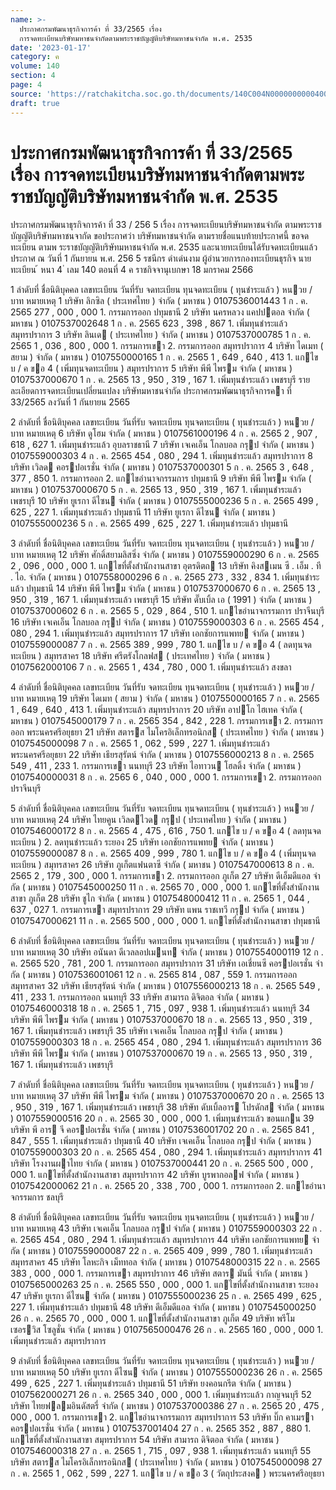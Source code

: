 ```yaml
---
name: >-
  ประกาศกรมพัฒนาธุรกิจการค้า ที่ 33/2565 เรื่อง
  การจดทะเบียนบริษัทมหาชนจำกัดตามพระราชบัญญัติบริษัทมหาชนจำกัด พ.ศ. 2535
date: '2023-01-17'
category: ค
volume: 140
section: 4
page: 4
source: 'https://ratchakitcha.soc.go.th/documents/140C004N0000000000400.pdf'
draft: true
---
```


# ประกาศกรมพัฒนาธุรกิจการค้า ที่ 33/2565 เรื่อง การจดทะเบียนบริษัทมหาชนจำกัดตามพระราชบัญญัติบริษัทมหาชนจำกัด พ.ศ. 2535

ประกาศกรมพัฒนาธุรกิจการค้า ที่ 33 / 256 5 เรื่อง การจดทะเบียนบริษัทมหาชนจำกัด ตามพระราชบัญญัติบริษัทมหาชนจากัด ขอประกาศว่า บริษัทมหาชนจำกัด ตามรายชื่อแนบท้ายประกาศนี้ ขอจดทะเบียน ตามพ ระราชบัญญัติบริษัทมหาชนจำกัด พ.ศ. 2535 และนายทะเบียนได้รับจดทะเบียนแล้ว ประกาศ ณ วันที่ 1 กันยายน พ.ศ. 256 5 รชนีกร ดำเด่นงาม ผู้อำนวยการกองทะเบียนธุรกิจ นายทะเบียน ้ หนา 4 ่ เลม 140 ตอนที่ 4 ค ราชกิจจานุเบกษา 18 มกราคม 2566

1 ลําดับที่ ชื่อนิติบุคคล เลขทะเบียน วันที่รับ จดทะเบียน ทุนจดทะเบียน ( ทุนชําระแล้ว ) หนวย / บาท หมายเหตุ 1 บริษัท ลิกซิล ( ประเทศไทย ) จํากัด ( มหาชน ) 0107536001443 1 ก . ค. 2565 277 , 000 , 000 1. กรรมการออก ปทุมธานี 2 บริษัท นครหลวง แคปปตอล จํากัด ( มหาชน ) 0107537002648 1 ก . ค. 2565 623 , 398 , 867 1. เพิ่มทุนชําระแล้ว สมุทรปราการ 3 บริษัท ลินเด ( ประเทศไทย ) จํากัด ( มหาชน ) 0107537000785 1 ก . ค. 2565 1 , 036 , 800 , 000 1. กรรมการเขา 2. กรรมการออก สมุทรปราการ 4 บริษัท ไดเมท ( สยาม ) จํากัด ( มหาชน ) 0107550000165 1 ก . ค. 2565 1 , 649 , 640 , 413 1. แกไข บ / ค ขอ 4 ( เพิ่มทุนจดทะเบียน ) สมุทรปราการ 5 บริษัท พีพี ไพรม จํากัด ( มหาชน ) 0107537000670 1 ก . ค. 2565 13 , 950 , 319 , 167 1. เพิ่มทุนชําระแล้ว เพชรบุรี รายละเอียดการจดทะเบียนเปลี่ยนแปลง บริษัทมหาชนจํากัด ประกาศกรมพัฒนาธุรกิจการคา ที่ 33/2565 ลงวันที่ 1 กันยายน 2565

2 ลําดับที่ ชื่อนิติบุคคล เลขทะเบียน วันที่รับ จดทะเบียน ทุนจดทะเบียน ( ทุนชําระแล้ว ) หนวย / บาท หมายเหตุ 6 บริษัท ดูโฮม จํากัด ( มหาชน ) 0107561000196 4 ก . ค. 2565 2 , 907 , 618 , 627 1. เพิ่มทุนชําระแล้ว อุบลราชธานี 7 บริษัท เจเคเอ็น โกลบอล กรุป จํากัด ( มหาชน ) 0107559000303 4 ก . ค. 2565 454 , 080 , 294 1. เพิ่มทุนชําระแล้ว สมุทรปราการ 8 บริษัท เวิลด คอรปอเรชั่น จํากัด ( มหาชน ) 0107537000301 5 ก . ค. 2565 3 , 648 , 377 , 850 1. กรรมการออก 2. แกไขอํานาจกรรมการ ปทุมธานี 9 บริษัท พีพี ไพรม จํากัด ( มหาชน ) 0107537000670 5 ก . ค. 2565 13 , 950 , 319 , 167 1. เพิ่มทุนชําระแล้ว เพชรบุรี 10 บริษัท ยูเรกา ดีไซน จํากัด ( มหาชน ) 0107555000236 5 ก . ค. 2565 499 , 625 , 227 1. เพิ่มทุนชําระแล้ว ปทุมธานี 11 บริษัท ยูเรกา ดีไซน จํากัด ( มหาชน ) 0107555000236 5 ก . ค. 2565 499 , 625 , 227 1. เพิ่มทุนชําระแล้ว ปทุมธานี

3 ลําดับที่ ชื่อนิติบุคคล เลขทะเบียน วันที่รับ จดทะเบียน ทุนจดทะเบียน ( ทุนชําระแล้ว ) หนวย / บาท หมายเหตุ 12 บริษัท ศักดิ์สยามลิสซิ่ง จํากัด ( มหาชน ) 0107559000290 6 ก . ค. 2565 2 , 096 , 000 , 000 1. แกไขที่ตั้งสํานักงานสาขา อุตรดิตถ 13 บริษัท คิงสเมน ซี . เอ็ม . ที . ไอ. จํากัด ( มหาชน ) 0107558000296 6 ก . ค. 2565 273 , 332 , 834 1. เพิ่มทุนชําระแล้ว ปทุมธานี 14 บริษัท พีพี ไพรม จํากัด ( มหาชน ) 0107537000670 6 ก . ค. 2565 13 , 950 , 319 , 167 1. เพิ่มทุนชําระแล้ว เพชรบุรี 15 บริษัท ดั๊บเบิ้ล เอ ( 1991 ) จํากัด ( มหาชน ) 0107537000602 6 ก . ค. 2565 5 , 029 , 864 , 510 1. แกไขอํานาจกรรมการ ปราจีนบุรี 16 บริษัท เจเคเอ็น โกลบอล กรุป จํากัด ( มหาชน ) 0107559000303 6 ก . ค. 2565 454 , 080 , 294 1. เพิ่มทุนชําระแล้ว สมุทรปราการ 17 บริษัท เอกชัยการแพทย จํากัด ( มหาชน ) 0107559000087 7 ก . ค. 2565 389 , 999 , 780 1. แกไข บ / ค ขอ 4 ( ลดทุนจดทะเบียน ) สมุทรสาคร 18 บริษัท ศรีตรังโกลฟส ( ประเทศไทย ) จํากัด ( มหาชน ) 0107562000106 7 ก . ค. 2565 1 , 434 , 780 , 000 1. เพิ่มทุนชําระแล้ว สงขลา

4 ลําดับที่ ชื่อนิติบุคคล เลขทะเบียน วันที่รับ จดทะเบียน ทุนจดทะเบียน ( ทุนชําระแล้ว ) หนวย / บาท หมายเหตุ 19 บริษัท ไดเมท ( สยาม ) จํากัด ( มหาชน ) 0107550000165 7 ก . ค. 2565 1 , 649 , 640 , 413 1. เพิ่มทุนชําระแล้ว สมุทรปราการ 20 บริษัท อาปโก ไฮเทค จํากัด ( มหาชน ) 0107545000179 7 ก . ค. 2565 354 , 842 , 228 1. กรรมการเขา 2. กรรมการออก พระนครศรีอยุธยา 21 บริษัท สตารส ไมโครอิเล็กทรอนิกส ( ประเทศไทย ) จํากัด ( มหาชน ) 0107545000098 7 ก . ค. 2565 1 , 062 , 599 , 227 1. เพิ่มทุนชําระแล้ว พระนครศรีอยุธยา 22 บริษัท เธียรสุรัตน์ จํากัด ( มหาชน ) 0107556000213 8 ก . ค. 2565 549 , 411 , 233 1. กรรมการเขา นนทบุรี 23 บริษัท ไอทาวน โฮลดิ้ง จํากัด ( มหาชน ) 0107540000031 8 ก . ค. 2565 6 , 040 , 000 , 000 1. กรรมการเขา 2. กรรมการออก ปราจีนบุรี

5 ลําดับที่ ชื่อนิติบุคคล เลขทะเบียน วันที่รับ จดทะเบียน ทุนจดทะเบียน ( ทุนชําระแล้ว ) หนวย / บาท หมายเหตุ 24 บริษัท ไทยคูน เวิลดไวด กรุป ( ประเทศไทย ) จํากัด ( มหาชน ) 0107546000172 8 ก . ค. 2565 4 , 475 , 616 , 750 1. แกไข บ / ค ขอ 4 ( ลดทุนจดทะเบียน ) 2. ลดทุนชําระแล้ว ระยอง 25 บริษัท เอกชัยการแพทย จํากัด ( มหาชน ) 0107559000087 8 ก . ค. 2565 409 , 999 , 780 1. แกไข บ / ค ขอ 4 ( เพิ่มทุนจดทะเบียน ) สมุทรสาคร 26 บริษัท ภูเก็ตแฟนตาซี จํากัด ( มหาชน ) 0107547000613 8 ก . ค. 2565 2 , 179 , 300 , 000 1. กรรมการเขา 2. กรรมการออก ภูเก็ต 27 บริษัท ดีเอ็มดีแอล จํากัด ( มหาชน ) 0107545000250 11 ก . ค. 2565 70 , 000 , 000 1. แกไขที่ตั้งสํานักงานสาขา ภูเก็ต 28 บริษัท ชูไก จํากัด ( มหาชน ) 0107548000412 11 ก . ค. 2565 1 , 044 , 637 , 027 1. กรรมการเขา สมุทรปราการ 29 บริษัท แพน ราชเทวี กรุป จํากัด ( มหาชน ) 0107547000621 11 ก . ค. 2565 500 , 000 , 000 1. แกไขที่ตั้งสํานักงานสาขา ปทุมธานี

6 ลําดับที่ ชื่อนิติบุคคล เลขทะเบียน วันที่รับ จดทะเบียน ทุนจดทะเบียน ( ทุนชําระแล้ว ) หนวย / บาท หมายเหตุ 30 บริษัท อนันดา ดีเวลลอปเมนท จํากัด ( มหาชน ) 0107554000119 12 ก . ค. 2565 520 , 781 , 200 1. กรรมการออก สมุทรปราการ 31 บริษัท เอเชี่ยนซี คอรปอเรชั่น จํากัด ( มหาชน ) 0107536001061 12 ก . ค. 2565 814 , 087 , 559 1. กรรมการออก สมุทรสาคร 32 บริษัท เธียรสุรัตน์ จํากัด ( มหาชน ) 0107556000213 18 ก . ค. 2565 549 , 411 , 233 1. กรรมการออก นนทบุรี 33 บริษัท สามารถ ดิจิตอล จํากัด ( มหาชน ) 0107546000318 18 ก . ค. 2565 1 , 715 , 097 , 938 1. เพิ่มทุนชําระแล้ว นนทบุรี 34 บริษัท พีพี ไพรม จํากัด ( มหาชน ) 0107537000670 18 ก . ค. 2565 13 , 950 , 319 , 167 1. เพิ่มทุนชําระแล้ว เพชรบุรี 35 บริษัท เจเคเอ็น โกลบอล กรุป จํากัด ( มหาชน ) 0107559000303 18 ก . ค. 2565 454 , 080 , 294 1. เพิ่มทุนชําระแล้ว สมุทรปราการ 36 บริษัท พีพี ไพรม จํากัด ( มหาชน ) 0107537000670 19 ก . ค. 2565 13 , 950 , 319 , 167 1. เพิ่มทุนชําระแล้ว เพชรบุรี

7 ลําดับที่ ชื่อนิติบุคคล เลขทะเบียน วันที่รับ จดทะเบียน ทุนจดทะเบียน ( ทุนชําระแล้ว ) หนวย / บาท หมายเหตุ 37 บริษัท พีพี ไพรม จํากัด ( มหาชน ) 0107537000670 20 ก . ค. 2565 13 , 950 , 319 , 167 1. เพิ่มทุนชําระแล้ว เพชรบุรี 38 บริษัท ดับเบิ้ลอาร โปรดักส จํากัด ( มหาชน ) 0107559000516 20 ก . ค. 2565 30 , 000 , 000 1. เพิ่มทุนชําระแล้ว ขอนแกน 39 บริษัท พี อาร จี คอรปอเรชั่น จํากัด ( มหาชน ) 0107536001702 20 ก . ค. 2565 841 , 847 , 555 1. เพิ่มทุนชําระแล้ว ปทุมธานี 40 บริษัท เจเคเอ็น โกลบอล กรุป จํากัด ( มหาชน ) 0107559000303 20 ก . ค. 2565 454 , 080 , 294 1. เพิ่มทุนชําระแล้ว สมุทรปราการ 41 บริษัท โรงงานผาไทย จํากัด ( มหาชน ) 0107537000441 20 ก . ค. 2565 500 , 000 , 000 1. แกไขที่ตั้งสํานักงานสาขา สมุทรปราการ 42 บริษัท บูรพากอลฟ จํากัด ( มหาชน ) 0107542000062 21 ก . ค. 2565 20 , 338 , 700 , 000 1. กรรมการออก 2. แกไขอํานาจกรรมการ ชลบุรี

8 ลําดับที่ ชื่อนิติบุคคล เลขทะเบียน วันที่รับ จดทะเบียน ทุนจดทะเบียน ( ทุนชําระแล้ว ) หนวย / บาท หมายเหตุ 43 บริษัท เจเคเอ็น โกลบอล กรุป จํากัด ( มหาชน ) 0107559000303 22 ก . ค. 2565 454 , 080 , 294 1. เพิ่มทุนชําระแล้ว สมุทรปราการ 44 บริษัท เอกชัยการแพทย จํากัด ( มหาชน ) 0107559000087 22 ก . ค. 2565 409 , 999 , 780 1. เพิ่มทุนชําระแล้ว สมุทรสาคร 45 บริษัท โลหะกิจ เม็ททอล จํากัด ( มหาชน ) 0107548000315 22 ก . ค. 2565 383 , 000 , 000 1. กรรมการเขา สมุทรปราการ 46 บริษัท สตาร มันนี่ จํากัด ( มหาชน ) 0107565000263 25 ก . ค. 2565 550 , 000 , 000 1. แกไขที่ตั้งสํานักงานสาขา ระยอง 47 บริษัท ยูเรกา ดีไซน จํากัด ( มหาชน ) 0107555000236 25 ก . ค. 2565 499 , 625 , 227 1. เพิ่มทุนชําระแล้ว ปทุมธานี 48 บริษัท ดีเอ็มดีแอล จํากัด ( มหาชน ) 0107545000250 26 ก . ค. 2565 70 , 000 , 000 1. แกไขที่ตั้งสํานักงานสาขา ภูเก็ต 49 บริษัท พรีโม เซอรวิส โซลูชั่น จํากัด ( มหาชน ) 0107565000476 26 ก . ค. 2565 160 , 000 , 000 1. เพิ่มทุนชําระแล้ว สมุทรปราการ

9 ลําดับที่ ชื่อนิติบุคคล เลขทะเบียน วันที่รับ จดทะเบียน ทุนจดทะเบียน ( ทุนชําระแล้ว ) หนวย / บาท หมายเหตุ 50 บริษัท ยูเรกา ดีไซน จํากัด ( มหาชน ) 0107555000236 26 ก . ค. 2565 499 , 625 , 227 1. เพิ่มทุนชําระแล้ว ปทุมธานี 51 บริษัท ยงคอนกรีต จํากัด ( มหาชน ) 0107562000271 26 ก . ค. 2565 340 , 000 , 000 1. เพิ่มทุนชําระแล้ว กาญจนบุรี 52 บริษัท ไทยฟลมอินดัสตรี่ จํากัด ( มหาชน ) 0107537000386 27 ก . ค. 2565 20 , 475 , 000 , 000 1. กรรมการเขา 2. แกไขอํานาจกรรมการ สมุทรปราการ 53 บริษัท บิ๊ก คาเมรา คอรปอเรชั่น จํากัด ( มหาชน ) 0107537001404 27 ก . ค. 2565 352 , 887 , 880 1. แกไขที่ตั้งสํานักงานสาขา สมุทรปราการ 54 บริษัท สามารถ ดิจิตอล จํากัด ( มหาชน ) 0107546000318 27 ก . ค. 2565 1 , 715 , 097 , 938 1. เพิ่มทุนชําระแล้ว นนทบุรี 55 บริษัท สตารส ไมโครอิเล็กทรอนิกส ( ประเทศไทย ) จํากัด ( มหาชน ) 0107545000098 27 ก . ค. 2565 1 , 062 , 599 , 227 1. แกไข บ / ค ขอ 3 ( วัตถุประสงค ) พระนครศรีอยุธยา
